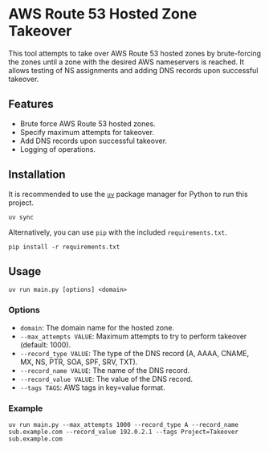 # AWS Route 53 Hosted Zone Takeover

This tool attempts to take over AWS Route 53 hosted zones by brute-forcing the zones until a zone with the desired AWS nameservers is reached. It allows testing of NS assignments and adding DNS records upon successful takeover.

## Features

- Brute force AWS Route 53 hosted zones.
- Specify maximum attempts for takeover.
- Add DNS records upon successful takeover.
- Logging of operations.

## Installation

It is recommended to use the [`uv`](https://github.com/astral-sh/uv) package manager for Python to run this project.

    uv sync

Alternatively, you can use `pip` with the included `requirements.txt`.

    pip install -r requirements.txt

## Usage

    uv run main.py [options] <domain>

### Options

- `domain`: The domain name for the hosted zone.
- `--max_attempts VALUE`: Maximum attempts to try to perform takeover (default: 1000).
- `--record_type VALUE`: The type of the DNS record (A, AAAA, CNAME, MX, NS, PTR, SOA, SPF, SRV, TXT).
- `--record_name VALUE`: The name of the DNS record.
- `--record_value VALUE`: The value of the DNS record.
- `--tags TAGS`: AWS tags in key=value format.

### Example

    uv run main.py --max_attempts 1000 --record_type A --record_name sub.example.com --record_value 192.0.2.1 --tags Project=Takeover sub.example.com

